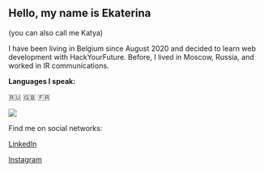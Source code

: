 ## Hello, my name is Ekaterina

(you can also call me Katya)

I have been living in Belgium since August 2020 and decided to learn web development with HackYourFuture.
Before, I lived in Moscow, Russia, and worked in IR communications. 

**Languages I speak:**  

🇷🇺
🇬🇧
🇫🇷

<img src="https://user-images.githubusercontent.com/78304222/113882477-0057b980-97c6-11eb-8026-d8fc35d24ff2.jpeg">

Find me on social networks:  

[LinkedIn](https://www.linkedin.com/in/ekaterinamamina/)  

[Instagram](https://www.instagram.com/katsmamina/)